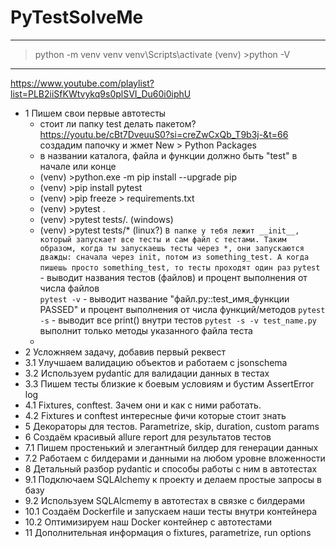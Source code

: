 # PyTestSolveMe
--------------------------------------------------------------------------------
>python -m venv venv
>venv\Scripts\activate
(venv) >python -V
--------------------------------------------------------------------------------
https://www.youtube.com/playlist?list=PLB2iiSfKWtvykq9s0plSVI_Du60i0iphU
- 1 Пишем свои первые автотесты
  - стоит ли папку test делать пакетом? https://youtu.be/cBt7DveuuS0?si=creZwCxQb_T9b3j-&t=66 создадим папочку и жмет New > Python Packages
  - в названии каталога, файла и функции должно быть "test" в начале или конце
  - (venv) >python.exe -m pip install --upgrade pip
  - (venv) >pip install pytest
  - (venv) >pip freeze > requirements.txt
  - (venv) >pytest .
  - (venv) >pytest tests/.        (windows)
  - (venv) >pytest tests/*        (linux?) `В папке у тебя лежит __init__, который запускает все тесты и сам файл с тестами. Таким образом, когда ты запускаешь тесты через *, они запускаются дважды: сначала через init, потом из something_test. А когда пишешь просто something_test, то тесты проходят один раз`
    `pytest` - выводит названия тестов (файлов) и процент выполнения от числа файлов  
    `pytest -v` - выводит название "файл.py::test_имя_функции PASSED" и процент выполнения от числа функций/методов
    `pytest -s` - выводит все print() внутри тестов
    `pytest -s -v test_name.py` выполнит только методы указанного файла теста
  - 
- 2 Усложняем задачу, добавив первый реквест
- 3.1 Улучшаем валидацию объектов и работаем с jsonschema
- 3.2 Используем pydantic для валидации данных в тестах
- 3.3 Пишем тесты близкие к боевым условиям и бустим AssertError log
- 4.1 Fixtures, conftest. Зачем они и как с ними работать.
- 4.2 Fixtures и conftest интересные фичи которые стоит знать
- 5 Декораторы для тестов. Parametrize, skip, duration, custom params
- 6 Создаём красивый allure report для результатов тестов
- 7.1 Пишем простенький и элегантный билдер для генерации данных
- 7.2 Работаем с билдерами и данными на любом уровне вложенности
- 8 Детальный разбор pydantic и способы работы с ним в автотестах
- 9.1 Подключаем SQLAlchemy к проекту и делаем простые запросы в базу
- 9.2 Используем SQLAlcmemy в автотестах в связке с билдерами
- 10.1 Создаём Dockerfile и запускаем наши тесты внутри контейнера
- 10.2 Оптимизируем наш Docker контейнер с автотестами
- 11 Дополнительная информация о fixtures, parametrize, run options